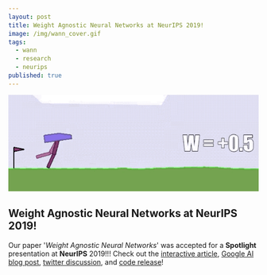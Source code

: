```yaml
---
layout: post
title: Weight Agnostic Neural Networks at NeurIPS 2019!
image: /img/wann_cover.gif
tags:
  - wann
  - research
  - neurips
published: true
---
```

<img src="../img/wann_cover.gif" width="1024">

## Weight Agnostic Neural Networks at NeurIPS 2019!

Our paper '_Weight Agnostic Neural Networks_' was accepted for a **Spotlight** presentation at **NeurIPS** 2019!!! Check out the [interactive article](https://weightagnostic.github.io/), [Google AI blog post](https://ai.googleblog.com/2019/08/exploring-weight-agnostic-neural.html), [twitter discussion](https://mobile.twitter.com/hardmaru/status/1138600152048910336), and [code release](https://github.com/google/brain-tokyo-workshop/tree/master/WANNRelease)!
